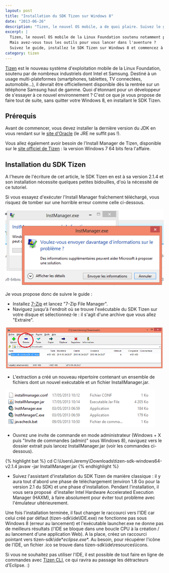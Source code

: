```yaml
---
layout: post
title: "Installation du SDK Tizen sur Windows 8"
date: "2013-06-26"
description: "Tizen, le nouvel OS mobile, a de quoi plaire. Suivez le guide, installez le SDK Tizen sur Windows 8 et commencez à coder dès maintenant !"
excerpt: |
  Tizen, le nouvel OS mobile de la Linux Foundation soutenu notamment par Samsung et Intel, a de quoi plaire.
  Mais avez-vous tous les outils pour vous lancer dans l'aventure ?
  Suivez le guide, installez le SDK Tizen sur Windows 8 et commencez à coder le plus rapidement possible !
category: tizen
---
```


[Tizen](https://www.tizen.org/ "Site officiel de Tizen") est le nouveau système d'exploitation mobile de la Linux Foundation, soutenu par de nombreux industriels dont Intel et Samsung. Destiné à un usage multi-plateformes (smartphones, tablettes, TV connectées, automobile...), il devrait être officiellement disponible dès la rentrée sur un téléphone Samsung haut de gamme. Quoi d'étonnant pour un développeur de s'essayer à ce nouvel environnement ? C'est ce que je vous propose de faire tout de suite, sans quitter votre Windows 8, en installant le SDK Tizen.

## Prérequis

Avant de commencer, vous devez installer la dernière version du JDK en vous rendant sur le [site d'Oracle](http://www.oracle.com/technetwork/java/javase/downloads/index.html "Téléchargement du JDK") (le JRE ne suffit pas !).

Vous allez également avoir besoin de l'Install Manager de Tizen, disponible sur le [site officiel de Tizen](https://developer.tizen.org/downloads/tizen-sdk "Téléchargement du SDK Tizen") : la version Windows 7 64 bits fera l'affaire.

## Installation du SDK Tizen

A l'heure de l'écriture de cet article, le SDK Tizen en est à sa version 2.1.4 et son installation nécessite quelques petites bidouilles, d'où la nécessité de ce tutoriel.

Si vous essayez d'exécuter l'Install Manager fraîchement téléchargé, vous risquez de tomber sur une horrible erreur comme celle ci-dessous.

![Message d'erreur au lancement de l'Install Manager du SDK Tizen](/img/uploads/01_Message_Erreur_Install_Manager_Tizen.png)

Je vous propose donc de suivre le guide :

* Installez [7-Zip](http://www.7-zip.org/ "Site officiel de 7-Zip") et lancez "7-Zip File Manager".
* Naviguez jusqu'à l'endroit où se trouve l'exécutable du SDK Tizen sur votre disque et sélectionnez-le : il s'agit d'une archive que vous allez "Extraire".

![Extraction du SDK Tizen](/img/uploads/02_Extraire_Install_Manager_Tizen.png)

* L'extraction a créé un nouveau répertoire contenant un ensemble de fichiers dont un nouvel exécutable et un fichier InstallManager.jar.

![SDK Tizen extrait](/img/uploads/03_Install_Manager_Extrait.png)

* Ouvrez une invite de commande en mode administrateur (Windows + X puis "Invite de commandes (admin)" sous Windows 8), naviguez vers le dossier extrait puis lancez InstallManager.jar (voir les commandes ci-dessous).

{% highlight bat %}
cd C:\Users\Jeremy\Downloads\tizen-sdk-windows64-v2.1.4
javaw -jar InstallManager.jar
{% endhighlight %}

* Suivez l'assistant d'installation du SDK Tizen de manière classique : il y aura tout d'abord une phase de téléchargement (environ 1.8 Go pour la version 2.1 du SDK) et une phase d'installation. Pendant l'installation, il vous sera proposé  d'installer Intel Hardware Accelerated Execution Manager (HAXM), à faire absolument pour éviter tout problème avec l'émulateur ultérieurement.

Une fois l'installation terminée, il faut changer le raccourci vers l'IDE car celui créé par défaut (tizen-sdk\ide\IDE.exe) ne fonctionne pas sous Windows 8 (erreur au lancement) et l'exécutable launcher.exe ne donne pas de meilleurs résultats (l'IDE se bloque dans une boucle CPU à la création / au lancement d'une application Web). A la place, créez un raccourci pointant vers tizen-sdk\ide\**eclipse.exe**. Au besoin, pour récupérer l'icône de l'IDE, un fichier .ico se trouve dans tizen-sdk\ide\resources\icons.

Si vous ne souhaitez pas utiliser l'IDE, il est possible de tout faire en ligne de commandes avec [Tizen CLI](/post/tizen-cli-application-ligne-commandes "Développement d'applications Tizen en ligne de commandes CLI"), ce qui ravira au passage les détracteurs d'Eclipse. :)
